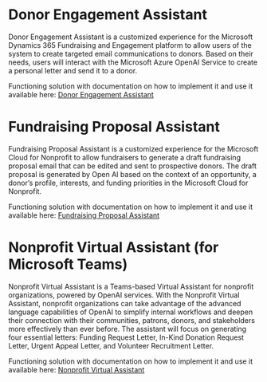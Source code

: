 # Donor Engagement Assistant

Donor Engagement Assistant is a customized experience for the Microsoft Dynamics 365 Fundraising and Engagement platform to allow users of the system to create targeted email communications to donors. Based on their needs, users will interact with the Microsoft Azure OpenAI Service to create a personal letter and send it to a donor.

Functioning solution with documentation on how to implement it and use it available here: [Donor Engagement Assistant](https://github.com/microsoft/DonorEngagementAssistant)




# Fundraising Proposal Assistant

Fundraising Proposal Assistant is a customized experience for the Microsoft Cloud for Nonprofit to allow fundraisers to generate a draft fundraising proposal email that can be edited and sent to prospective donors. The draft proposal is generated by Open AI based on the context of an opportunity, a donor’s profile, interests, and funding priorities in the Microsoft Cloud for Nonprofit.

Functioning solution with documentation on how to implement it and use it available here: [Fundraising Proposal Assistant](https://github.com/microsoft/FundraisingProposalAssistant)



# Nonprofit Virtual Assistant (for Microsoft Teams)

Nonprofit Virtual Assistant is a Teams-based Virtual Assistant for nonprofit organizations, powered by OpenAI services. With the Nonprofit Virtual Assistant, nonprofit organizations can take advantage of the advanced language capabilities of OpenAI to simplify internal workflows and deepen their connection with their communities, patrons, donors, and stakeholders more effectively than ever before.
The assistant will focus on generating four essential letters: Funding Request Letter, In-Kind Donation Request Letter, Urgent Appeal Letter, and Volunteer Recruitment Letter.

Functioning solution with documentation on how to implement it and use it available here: [Nonprofit Virtual Assistant](https://github.com/microsoft/NonprofitVirtualAssistant)

